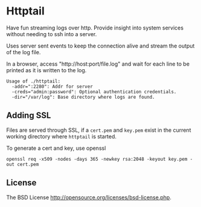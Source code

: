# Httptail
Have fun streaming logs over http. Provide insight into system services without needing to ssh into a server.


Uses server sent events to keep the connection alive and stream the output of the log file.


In a browser, access "http://host:port/file.log" and wait for each line to be printed as it is written to the log.

	Usage of ./httptail:
	  -addr=":2280": Addr for server
	  -creds="admin:password": Optional authentication credentials.
	  -dir="/var/log": Base directory where logs are found.


## Adding SSL

Files are served through SSL, if a `cert.pem` and `key.pem` exist in the current working directory where `httptail` is started.

To generate a cert and key, use openssl

	openssl req -x509 -nodes -days 365 -newkey rsa:2048 -keyout key.pem -out cert.pem

## License
The BSD License http://opensource.org/licenses/bsd-license.php.